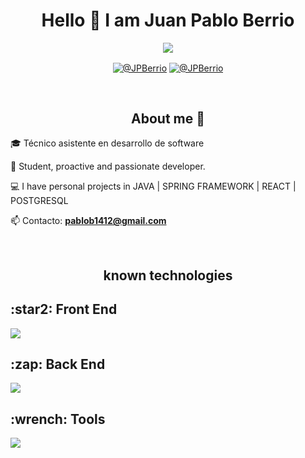 <h1 align="center">Hello 👋 I am Juan Pablo Berrio</strong> </h1>

<p align="center">
  <a href="https://github.com/DenverCoder1/readme-typing-svg"><img src="https://readme-typing-svg.herokuapp.com?&font=IBM+Plex+Sans&color=abcdef&size=20&lines=Welcome+to+Juan+Pablo+Berrio prfile!;Bienvenido+a+mi+perfil!!" /></a>
</p>

<p align="center">
    <a href="www.linkedin.com/in/juan-pablo-berrio-berrio-a15981216"  target="_blank"><img align="center" src="https://img.shields.io/badge/LinkedIn-0077B5?style=for-the-badge&logo=linkedin&logoColor=white" alt="@JPBerrio"/></a>
    <a href = "mailto:pablob1412@gmail.com" target="_blank"><img align="center" src="https://img.shields.io/badge/Gmail-D14836?style=for-the-badge&logo=gmail&logoColor=white" alt="@JPBerrio" /></a>
</p>
<br>

<h2 align="center">About me 👻</h2>

<p align="left">
🎓 Técnico asistente en desarrollo de software

📝 Student, proactive and passionate developer.

💻 I have personal projects in JAVA | SPRING FRAMEWORK | REACT | POSTGRESQL

📫 Contacto: **pablob1412@gmail.com**
</p>
<br>

<h2 align="center">known technologies</h2>

<p align="center">
  <h2>:star2: Front End</h2>
  <a href="https://skillicons.dev">
    <img src="https://skillicons.dev/icons?i=html,css,js,vscode,tailwind,react,npm,vite&perline=6" />
  </a>

  <h2>:zap: Back End</h2>
  <a href="https://skillicons.dev">
    <img src="https://skillicons.dev/icons?i=java,spring,idea,maven,gradle,mysql,postgres,fastapi,supabasee&perline=6" />
  </a>

  <h2>:wrench: Tools</h2>
  <a href="https://skillicons.dev">
    <img src="https://skillicons.dev/icons?i=postman,docker,git,github&perline=6" />
  </a>
</p>
<br>
